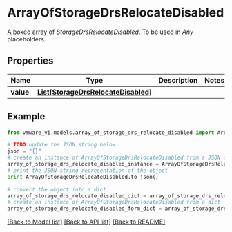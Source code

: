 # ArrayOfStorageDrsRelocateDisabled

A boxed array of *StorageDrsRelocateDisabled*. To be used in *Any* placeholders. 

## Properties
Name | Type | Description | Notes
------------ | ------------- | ------------- | -------------
**value** | [**List[StorageDrsRelocateDisabled]**](StorageDrsRelocateDisabled.md) |  | 

## Example

```python
from vmware_vi.models.array_of_storage_drs_relocate_disabled import ArrayOfStorageDrsRelocateDisabled

# TODO update the JSON string below
json = "{}"
# create an instance of ArrayOfStorageDrsRelocateDisabled from a JSON string
array_of_storage_drs_relocate_disabled_instance = ArrayOfStorageDrsRelocateDisabled.from_json(json)
# print the JSON string representation of the object
print ArrayOfStorageDrsRelocateDisabled.to_json()

# convert the object into a dict
array_of_storage_drs_relocate_disabled_dict = array_of_storage_drs_relocate_disabled_instance.to_dict()
# create an instance of ArrayOfStorageDrsRelocateDisabled from a dict
array_of_storage_drs_relocate_disabled_form_dict = array_of_storage_drs_relocate_disabled.from_dict(array_of_storage_drs_relocate_disabled_dict)
```
[[Back to Model list]](../README.md#documentation-for-models) [[Back to API list]](../README.md#documentation-for-api-endpoints) [[Back to README]](../README.md)



